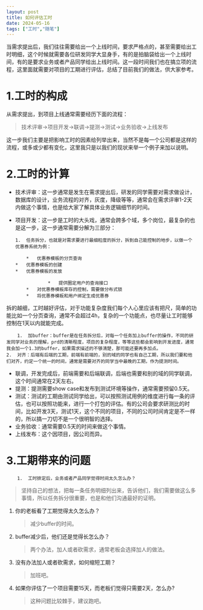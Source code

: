 ```yaml
---
layout: post
title: 如何评估工时
date: 2024-05-16
tags: ["工时","随笔"]
---
```


当需求提出后，我们往往需要给出一个上线时间，要求严格点的，甚至需要给出工时明细，这个时候就需要各位研发同学大显身手，有的是拍脑袋给出一个上线时间，有的是要求业务或者产品同学给出上线时间。这一段时间我们也在搞立项的流程，这里面就需要对项目的工期进行评估，总结了目前我们的做法，供大家参考。

# 1.工时的构成

从需求提出，到项目上线通常需要经历下面的流程：
<!--more-->

> 技术评审->项目开发->联调->提测->测试->业务验收->上线发布

这一步我们主要是把影响工时的因素给列举出来，当然不是每一个公司都是这样的流程，或多或少都有变化，这里我只是以我们的现状来举一个例子来加以说明。

# 2.工时的计算

*   技术评审：这一步通常是发生在需求提出后，研发的同学需要对需求做设计，数据库的设计，业务流程的对齐，灰度，降级等等，通常会在需求评审1-2天内做这个事情，也是给大家了解具体业务逻辑细节的时间。
*   项目开发：这一步是工时的大头戏，通常会跨多个域，多个岗位，最复杂的也是这一步，这一步通常需要分解为三部分：

        1.  任务拆分，也就是对需求要进行最细粒度的拆分，拆到自己能控制的地步，以做一个优惠券系统为例：

            *   优惠券模板的分页查询
        *   优惠券模板的创建
        *   优惠券模板的发放

                    *   提供圈定用户的查询接口
            *   对优惠券模板库存的控制，需要做分布式锁
            *   将优惠券模板和用户绑定生成优惠券

拆的越细，工时越好评估，对于功能复杂度我们每个人心里应该有把尺，简单的功能比如一个分页查询，通常不会超过4h，复杂的一个功能点，也尽量让工时能够控制在1天以内就能完成。

        1.  加buffer：buffer是在任务拆分后，对每一个任务加上buffer的操作，不同的研发同学对业务的理解，prd的清晰程度，项目的复杂程度，等等这些都会影响到开发进度，通常我会加一个1.3的buffer，如果需求描述的不够清楚，那可能还要再多加点。
    2.  对齐：后端有后端的工期，前端有前端的，别的域的同学也有自己工期，所以我们要和他们对齐，约定一个统一的时间，通常是需要对齐的同学当中最晚的工期，作为提测时间。

*   联调，开发完成后，前端需要和后端联调，后端也需要和别的域的同学联调，这个时间通常在2天左右。
*   提测：提测需要show case和发布到测试环境等操作，通常需要预留0.5天。
*   测试：测试的工期由测试同学给出，可以按照测试用例的维度进行每一条的评估，也可以按照功能来，进行一个打包的评估。有的公司会要求研测比的时间，比如开发3天，测试1天，这个不同的项目，不同的公司时间肯定是不一样的，所以搞一刀切不是一个很明智的选择。
*   业务验收：通常需要0.5天的时间来做这个事情。
*   上线发布：这个因项目，因公司而异。

# 3.工期带来的问题

        1.  工时排定后，业务或者产品同学觉得时间太久怎么办？
> 坚持自己的想法，把每一条任务明细列出来，告诉他们，我们需要做这么多事情，所以任务拆分很重要，也是和他们沟通最好的证明。

1.  你的老板看了工期觉得太久怎么办？

    > 减少buffer的时间。

2.  buffer减少后，他们还是觉得长怎么办？

    > 两个办法，加人或者砍需求，通常老板会选择加人的做法。

3.  没有办法加人或者砍需求，如何缩短工期？

    > 加班吧。

4.  如果你评估了一个项目需要15天，而老板们觉得只需要2天，怎么办?

    > 这种问题比较棘手，建议跑吧。